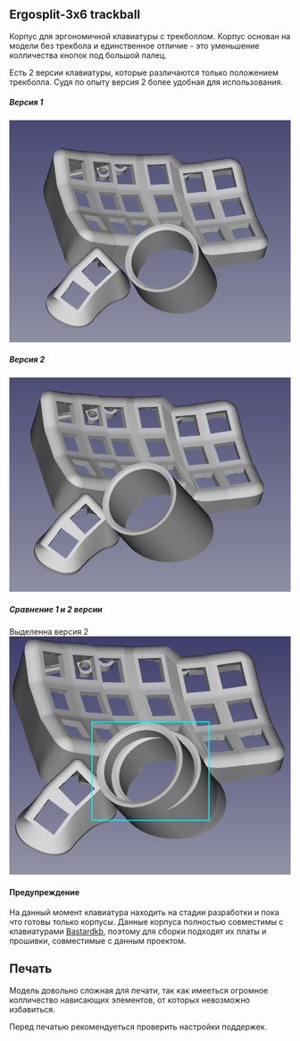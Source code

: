##  Ergosplit-3x6 trackball
Корпус для эргономичной клавиатуры с трекболлом. Корпус основан на модели без трекбола и единственное отличие - это уменьшение колличества кнопок под большой палец. 

Есть 2 версии клавиатуры, которые различаются только положением трекболла. Судя по опыту версия 2 более удобная для использования.
##### Версия 1
![](img/2023-09-04_11-38.png)
##### Версия 2
![](img/2023-09-04_11-39.png)
##### Сравнение 1 и 2 версии
Выделенна версия 2
![](img/2023-09-04_11-39_1.png)
#### Предупреждение
На данный момент клавиатура находить на стадии разработки и пока что готовы только корпусы. Данные корпуса полностью совместимы с клавиатурами [Bastardkb](https://github.com/Bastardkb), поэтому для сборки подходят их платы и прошивки, совместимые с данным проектом.
## Печать
Модель довольно сложная для печати, так как имееться огромное колличество нависающих элементов, от которых невозможно избавиться.

Перед печатью рекомендуеться проверить настройки поддержек.

